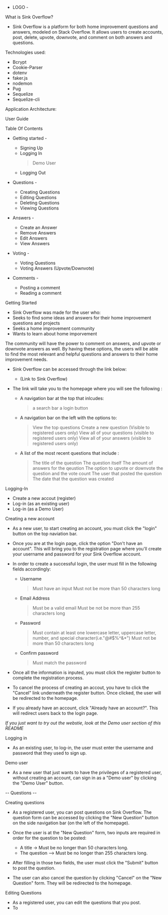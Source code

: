 - LOGO -

What is Sink Overflow?
 - Sink Overflow is a platform for both home improvement questions and answers, modeled on Stack Overflow. It allows users to create accounts, post, delete, upvote, downvote, and comment on both answers and questions.


Technologies used:
- Bcrypt
- Cookie-Parser
- dotenv
- faker.js 
- nodemon
- Pug
- Sequelize
- Sequelize-cli

Application Architecture:





























User Guide

 Table Of Contents

 - Getting started -
    * Signing Up
    * Logging In
      > Demo User
    * Logging Out

  - Questions -
    * Creating Questions
    * Editing Questions
    * Deleting Questions
    * Viewing Questions

  - Answers -
    * Create an Answer
    * Remove Answers
    * Edit Answers
    * View Answers

  - Voting -
    * Voting Questions
    * Voting Answers (Upvote/Downvote)
  
  - Comments -
    * Posting a comment
    * Reading a comment

Getting Started

- Sink Overflow was made for the user who:
- Seeks to find some ideas and answers for their home improvement questions and projects
- Seeks a home improvement community
- Wants to learn about home imporvement

The community will have the power to comment on answers, and upvote or downvote answers as well. By having these options, the users will be able to find the most relevant and helpful questions and answers to their home improvement needs.

- Sink Overflow can be accessed through the link below:
  * (Link to Sink Overflow) 

- The link will take you to the homepage where you will see the following :
  * A navigation bar at the top that inlcudes:
    > a search bar 
    > a login button
  * A navigation bar on the left with the options to:
    > View the top questions
    > Create a new question (Visible to registered users only)
    > View all of your questions (visible to registered users only)
    > View all of your answers (visible to registered users only)
  * A list of the most recent questions that include :
    > The title of the question
    > The question itself
    > The amount of answers for the qeustion
    > The option to upvote or downvote the question and the vote count
    > The user that posted the question
    > The date that the question was created
  
Logging-In
  * Create a new accout (register)
  * Log-in (as an existing user)
  * Log-in (as a Demo User)

Creating a new account

- As a new user, to start creating an account, you must click the "login" button on the top naviation bar.
- Once you are at the login page, click the option "Don't have an account". This will bring you to the registration page where you'll create your username and password for your Sink Overflow account.
- In order to create a successful login, the user must fill in the following fields accordingly:
  * Username 
    > Must have an input
    > Must not be more than 50 characters long
  * Email Address
    > Must be a valid email
    > Must be not be more than 255 characters long
  * Password
    > Must contain at least one lowercase letter, uppercase letter, number, and special character(i.e."@#$%^&*")
    > Must not be more than 50 characters long
  * Confirm password
    > Must match the password

- Once all the information is inputed, you must click the register button to complete the registration process.
- To cancel the process of creating an accout, you have to click the "Cancel" link underneath the register button. Once clicked, the user will be redirected to the homepage.
- If you already have an account, click "Already have an account?". This will redirect users back to the login page.

*If you just want to try out the webstie, look at the Demo user section of this README* 


Logging in

- As an existing user, to log-in, the user must enter the username and password that they used to sign up.

Demo user

- As a new user that just wants to have the privileges of a registered user, without creating an account, can sign in as a "Demo user" by clicking the "Demo User" button.

-- Questions --

Creating questions

- As a registered user, you can post questions on Sink Overflow. The question form can be accessed by clicking the "New Question" button on the side navigation bar (on the left of the homepage).

- Once the user is at the "New Question" form, two inputs are required in order for the question to be posted:
  * A title -> Must be no longer than 50 characters long.
  * The question --> Must be no longer than 255 characters long.

- After filling in those two fields, the user must click the "Submit" button to post the question.

- The user can also cancel the question by clicking "Cancel" on the "New Question" form. They will be redirected to the homepage.

Editing Questions

- As a registered user, you can edit the questions that you post.
- To 
